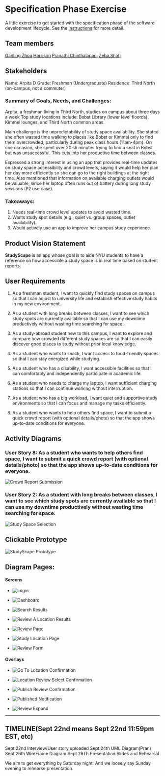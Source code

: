 # Specification Phase Exercise

A little exercise to get started with the specification phase of the software development lifecycle. See the [instructions](instructions.md) for more detail.

## Team members

[Ganling Zhou](https://github.com/GanlingZ)
[Harrison](https://github.com/PranathiChin)
[Pranathi Chinthalapani]()
[Zeba Shafi](https://github.com/Zeba-Shafi)

## Stakeholders

Name: Arpita D
Grade: Freshman (Undergraduate)
Residence: Third North (on-campus, not a commuter)

### Summary of Goals, Needs, and Challenges:
Arpita, a freshman living in Third North, studies on campus about three days a week
Top study locations include: Bobst Library (lower level floords), Kimmel lounges, and Third North common areas.

Main challenge is the unpredictability of study space availability. She stated she often wasted time walking to places like Bobst or Kimmel only to find them overcrowded, particularly during peak class hours (11am-4pm). On one occasion, she spent over 20ish minutes trying to find a seat in Bobst but was unsuccessful. This cuts into her productive time between classes.

Expressed a strong interest in using an app that provides real-time updates on study space accessibility and crowd levels, saying it would help her plan her day more efficiently so she can go to the right buildings at the right time. Also mentioned that information on available charging outlets would be valuable, since her laptop often runs out of battery during long study sessions (P2 use case).

### Takeaways:
1) Needs real-time crowd level updates to avoid wasted time.
2) Wants study spot details (e.g., quiet vs. group spaces, outlet availability).
3) Would actively use an app to improve her campus study experience.

<!-- See instructions. Delete this line and replace with the name(s) of the stakeholder(s) you interviewed and lists showing their goals/needs, and problems/frustrations.

//freshman

//undergraduate

//graduate 

questions: 
*Name/grade/communte or not

*What is your general experience in finding a study space on campus?

*What are your top study spaces on campus?

*How many days in a week would you study on campus?

*Have your had a specific experience that you had trouble finding an avaible spot to study on campus?

*If you have the option to, would you use an APP to check the accesbility of a study space on campus?

*Any additional information to add -->


## Product Vision Statement

**StudyScape** is an app whose goal is to aide NYU students to have a reference on how accessible a study space is in real time based on student reports. 

## User Requirements

1) As a freshman student, I want to quickly find study spaces on campus so that I can adjust to university life and establish effective study habits in my new environment.

2) As a student with long breaks between classes, I want to see which study spots are currently available so that I can use my downtime productively without wasting time searching for space.

3) As a study-abroad student new to this campus, I want to explore and compare how crowded different study spaces are so that I can easily discover good places to study without prior local knowledge.

4) As a student who wants to snack, I want access to food-friendly spaces so that I can stay energized while studying.

5) As a student who has a disability, I want accessible facilities so that I can comfortably and independently participate in academic life.

6) As a student who needs to charge my laptop, I want sufficient charging stations so that I can continue working without interruption.

7) As a student who has a big workload, I want quiet and supportive study environments so that I can focus and manage my tasks efficiently.

8) As a student who wants to help others find space, I want to submit a quick crowd report (with optional details/photo) so that the app shows up-to-date conditions for everyone.


## Activity Diagrams

### User Story 8: As a student who wants to help others find space, I want to submit a quick crowd report (with optional details/photo) so that the app shows up-to-date conditions for everyone.

![Crowd Report Submission](CrowdReportSubmission.png)

### User Story 2: As a student with long breaks between classes, I want to see which study spots are currently available so that I can use my downtime productively without wasting time searching for space.

![Study Space Selection](StudySpaceSelection.png)


## Clickable Prototype

![StudyScape Prototype](https://www.figma.com/proto/9zv31QvVINJVwMuIpuBxz4/HPZG?node-id=0-1&t=LqWDAaymUq6Jm2M2-1)

## Diagram Pages:

#### Screens

- ![Login](wireframe_images/Login.png)

- ![Dashboard](wireframe_images/Dashboard.png)

- ![Search Results](wireframe_images/Search%20Results.jpg)

- ![Review A Location Results](wireframe_images/Review%20A%20Location%20Results.png)

- ![Review Page](wireframe_images/Review%20Page.jpg)

- ![Study Location Page](wireframe_images/Study%20Location%20Page.jpg)

- ![Review Form](wireframe_images/Review%20Form.png)

#### Overlays

- ![Go To Location Confirmation](wireframe_images/Go%20To%20Location%20Confirmation.png)

- ![Location Review Select Confirmation](wireframe_images/Location%20Review%20Select%20Confirmation.png)

- ![Publish Review Confirmation](wireframe_images/Publish%20Review%20Confirmation.png)

- ![Published Notification](wireframe_images/Published%20Notification.png)

- ![Review Expand](wireframe_images/Review%20Expand.png)

----------------------------------------------------------------
## TIMELINE(Sept 22nd means Sept 22nd 11:59pm EST, etc)
Sept 22nd Interview/User story uploaded
Sept 24th UML Diagram(Pran)
Sept 26th WireFrame Diagram 
Sept 28Th Presentation Slides and Rehearsal

We aim to get everything by Saturday night. 
And we loosely say Sunday evening to rehearse presentation. 

